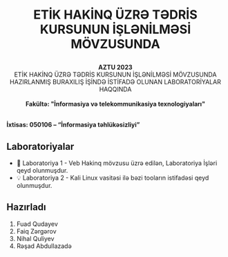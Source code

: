 # <p align="center">ETİK HAKİNQ ÜZRƏ TƏDRİS KURSUNUN İŞLƏNİLMƏSİ MÖVZUSUNDA</p>

<p align="center">
  <b> AZTU 2023 </b><br>
 ETİK HAKİNQ ÜZRƏ TƏDRİS KURSUNUN İŞLƏNİLMƏSİ
MÖVZUSUNDA HAZIRLANMIŞ BURAXILIŞ İŞİNDƏ İSTİFADƏ OLUNAN LABORATORİYALAR HAQQINDA<br>
<br> <b>Fakültə: "İnformasiya və telekommunikasiya texnologiyaları"</b> </p>
 <br> <b>İxtisas: 050106 – “İnformasiya təhlükəsizliyi”</b> </p>

## Laboratoriyalar
- 🚀 Laboratoriya 1 - Veb Hakinq mövzusu üzrə edilən, Laboratoriya İşləri qeyd olunmuşdur.
- 💡 Laboratoriya 2 - Kali Linux vasitəsi ilə bəzi tooların istifadəsi qeyd olunmuşdur.

## Hazırladı
1. Fuad Qudayev
2. Faiq Zərgərov
3. Nihal Quliyev
4. Rəşad Abdullazadə

